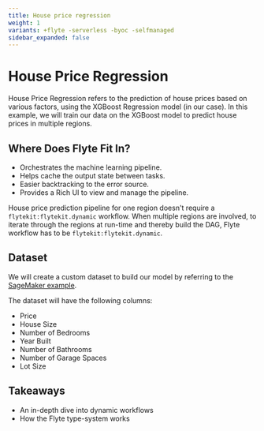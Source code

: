 ```yaml
---
title: House price regression
weight: 1
variants: +flyte -serverless -byoc -selfmanaged
sidebar_expanded: false
---
```


# House Price Regression

House Price Regression refers to the prediction of house prices based on various factors, using the XGBoost Regression model (in our case).
In this example, we will train our data on the XGBoost model to predict house prices in multiple regions.

## Where Does Flyte Fit In?

- Orchestrates the machine learning pipeline.
- Helps cache the output state between tasks.
- Easier backtracking to the error source.
- Provides a Rich UI to view and manage the pipeline.

House price prediction pipeline for one region doesn't require a `flytekit:flytekit.dynamic` workflow. When multiple regions are involved, to iterate through the regions at run-time and thereby build the DAG, Flyte workflow has to be `flytekit:flytekit.dynamic`.

## Dataset

We will create a custom dataset to build our model by referring to the [SageMaker example](https://github.com/aws/amazon-sagemaker-examples/blob/master/advanced_functionality/multi_model_xgboost_home_value/xgboost_multi_model_endpoint_home_value.ipynb).

The dataset will have the following columns:

- Price
- House Size
- Number of Bedrooms
- Year Built
- Number of Bathrooms
- Number of Garage Spaces
- Lot Size

## Takeaways

- An in-depth dive into dynamic workflows
- How the Flyte type-system works
